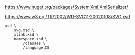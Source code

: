 

https://www.nuget.org/packages/System.Xml.XmlSerializer/

https://www.w3.org/TR/2002/WD-SVG11-20020108/SVG.xsd


```
xsd \
    svg.xsd \
    xlink.xsd \
    namespace.xsd \
        /classes \
        /language:CS 
```
